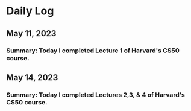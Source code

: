 # Daily Log

## May 11, 2023
### Summary: Today I completed Lecture 1 of Harvard's CS50 course. 

## May 14, 2023
### Summary: Today I completed Lectures 2,3, & 4 of Harvard's CS50 course. 

